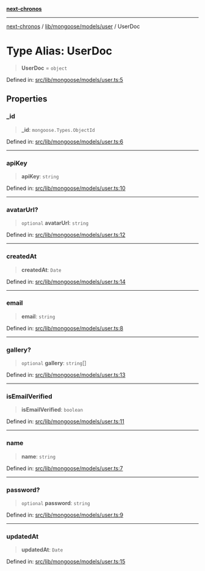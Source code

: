 [**next-chronos**](../../../../../README.md)

***

[next-chronos](../../../../../README.md) / [lib/mongoose/models/user](../README.md) / UserDoc

# Type Alias: UserDoc

> **UserDoc** = `object`

Defined in: [src/lib/mongoose/models/user.ts:5](https://github.com/Bababum95/next-chronos/blob/41860730c8dd12c16699269e1eee86402c8d1a9f/src/lib/mongoose/models/user.ts#L5)

## Properties

### \_id

> **\_id**: `mongoose.Types.ObjectId`

Defined in: [src/lib/mongoose/models/user.ts:6](https://github.com/Bababum95/next-chronos/blob/41860730c8dd12c16699269e1eee86402c8d1a9f/src/lib/mongoose/models/user.ts#L6)

***

### apiKey

> **apiKey**: `string`

Defined in: [src/lib/mongoose/models/user.ts:10](https://github.com/Bababum95/next-chronos/blob/41860730c8dd12c16699269e1eee86402c8d1a9f/src/lib/mongoose/models/user.ts#L10)

***

### avatarUrl?

> `optional` **avatarUrl**: `string`

Defined in: [src/lib/mongoose/models/user.ts:12](https://github.com/Bababum95/next-chronos/blob/41860730c8dd12c16699269e1eee86402c8d1a9f/src/lib/mongoose/models/user.ts#L12)

***

### createdAt

> **createdAt**: `Date`

Defined in: [src/lib/mongoose/models/user.ts:14](https://github.com/Bababum95/next-chronos/blob/41860730c8dd12c16699269e1eee86402c8d1a9f/src/lib/mongoose/models/user.ts#L14)

***

### email

> **email**: `string`

Defined in: [src/lib/mongoose/models/user.ts:8](https://github.com/Bababum95/next-chronos/blob/41860730c8dd12c16699269e1eee86402c8d1a9f/src/lib/mongoose/models/user.ts#L8)

***

### gallery?

> `optional` **gallery**: `string`[]

Defined in: [src/lib/mongoose/models/user.ts:13](https://github.com/Bababum95/next-chronos/blob/41860730c8dd12c16699269e1eee86402c8d1a9f/src/lib/mongoose/models/user.ts#L13)

***

### isEmailVerified

> **isEmailVerified**: `boolean`

Defined in: [src/lib/mongoose/models/user.ts:11](https://github.com/Bababum95/next-chronos/blob/41860730c8dd12c16699269e1eee86402c8d1a9f/src/lib/mongoose/models/user.ts#L11)

***

### name

> **name**: `string`

Defined in: [src/lib/mongoose/models/user.ts:7](https://github.com/Bababum95/next-chronos/blob/41860730c8dd12c16699269e1eee86402c8d1a9f/src/lib/mongoose/models/user.ts#L7)

***

### password?

> `optional` **password**: `string`

Defined in: [src/lib/mongoose/models/user.ts:9](https://github.com/Bababum95/next-chronos/blob/41860730c8dd12c16699269e1eee86402c8d1a9f/src/lib/mongoose/models/user.ts#L9)

***

### updatedAt

> **updatedAt**: `Date`

Defined in: [src/lib/mongoose/models/user.ts:15](https://github.com/Bababum95/next-chronos/blob/41860730c8dd12c16699269e1eee86402c8d1a9f/src/lib/mongoose/models/user.ts#L15)
